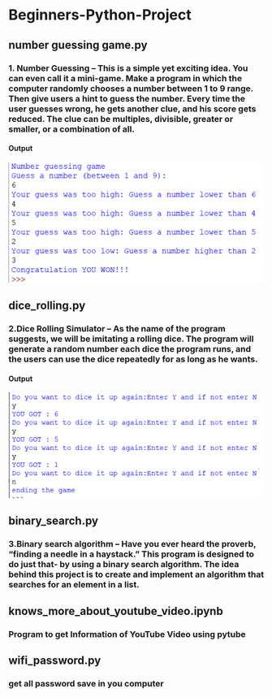 # Beginners-Python-Project
## number guessing game.py
### 1. Number Guessing – This is a simple yet exciting idea. You can even call it a mini-game. Make a program in which the computer randomly chooses a number between 1 to 9 range. Then give users a hint to guess the number. Every time the user guesses wrong, he gets another clue, and his score gets reduced. The clue can be multiples, divisible, greater or smaller, or a combination of all.

#### Output
![](image/Screenshot%20(365).png)

## dice_rolling.py
### 2.Dice Rolling Simulator – As the name of the program suggests, we will be imitating a rolling dice. The program will generate a random number each dice the program runs, and the users can use the dice repeatedly for as long as he wants.

#### Output
![](image/Screenshot%20(368).png)

## binary_search.py

### 3.Binary search algorithm – Have you ever heard the proverb, “finding a needle in a haystack.” This program is designed to do just that- by using a binary search algorithm. The idea behind this project is to create and implement an algorithm that searches for an element in a list.

## knows_more_about_youtube_video.ipynb

### Program to get Information of YouTube Video using pytube

## wifi_password.py

### get all password save in you computer
